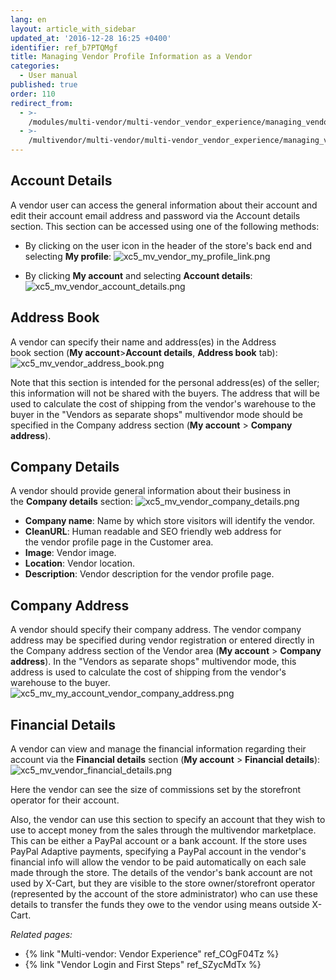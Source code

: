 ```yaml
---
lang: en
layout: article_with_sidebar
updated_at: '2016-12-28 16:25 +0400'
identifier: ref_b7PTQMgf
title: Managing Vendor Profile Information as a Vendor
categories:
  - User manual
published: true
order: 110
redirect_from:
  - >-
    /modules/multi-vendor/multi-vendor_vendor_experience/managing_vendor_profile_information.html
  - >-
    /multivendor/multi-vendor/multi-vendor_vendor_experience/managing_vendor_profile_information.html
---
```

## Account Details
A vendor user can access the general information about their account and edit their account email address and password via the Account details section. This section can be accessed using one of the following methods:

   * By clicking on the user icon in the header of the store's back end and selecting **My profile**:
     ![xc5_mv_vendor_my_profile_link.png]({{site.baseurl}}/attachments/ref_b7PTQMgf/xc5_mv_vendor_my_profile_link.png)

   * By clicking **My account** and selecting **Account details**:
     ![xc5_mv_vendor_account_details.png]({{site.baseurl}}/attachments/ref_b7PTQMgf/xc5_mv_vendor_account_details.png)


## Address Book
A vendor can specify their name and address(es) in the Address book section (**My account**>**Account details**, **Address book** tab):
     ![xc5_mv_vendor_address_book.png]({{site.baseurl}}/attachments/ref_b7PTQMgf/xc5_mv_vendor_address_book.png)

Note that this section is intended for the personal address(es) of the seller; this information will not be shared with the buyers. The address that will be used to calculate the cost of shipping from the vendor's warehouse to the buyer in the "Vendors as separate shops" multivendor mode should be specified in the Company address section (**My account** > **Company address**). 

## Company Details
A vendor should provide general information about their business in the **Company details** section:
     ![xc5_mv_vendor_company_details.png]({{site.baseurl}}/attachments/ref_b7PTQMgf/xc5_mv_vendor_company_details.png)

   * **Company name**: Name by which store visitors will identify the vendor. 
   * **CleanURL**: Human readable and SEO friendly web address for the vendor profile page in the Customer area.
   * **Image**: Vendor image.
   * **Location**: Vendor location.
   * **Description**: Vendor description for the vendor profile page.
    
## Company Address
A vendor should specify their company address. The vendor company address may be specified during vendor registration or entered directly in the Company address section of the Vendor area (**My account** > **Company address**). In the "Vendors as separate shops" multivendor mode, this address is used to calculate the cost of shipping from the vendor's warehouse to the buyer.  
     ![xc5_mv_my_account_vendor_company_address.png]({{site.baseurl}}/attachments/ref_b7PTQMgf/xc5_mv_my_account_vendor_company_address.png)

## Financial Details
A vendor can view and manage the financial information regarding their account via the **Financial details** section (**My account** > **Financial details**):
     ![xc5_mv_vendor_financial_details.png]({{site.baseurl}}/attachments/ref_b7PTQMgf/xc5_mv_vendor_financial_details.png)
     
Here the vendor can see the size of commissions set by the storefront operator for their account. 

Also, the vendor can use this section to specify an account that they wish to use to accept money from the sales through the multivendor marketplace. This can be either a PayPal account or a bank account. If the store uses PayPal Adaptive payments, specifying a PayPal account in the vendor's financial info will allow the vendor to be paid automatically on each sale made through the store. The details of the vendor's bank account are not used by X-Cart, but they are visible to the store owner/storefront operator (represented by the account of the store administrator) who can use these details to transfer the funds they owe to the vendor using means outside X-Cart.

_Related pages:_

   *   {% link "Multi-vendor: Vendor Experience" ref_COgF04Tz %}
   *   {% link "Vendor Login and First Steps" ref_SZycMdTx %}
